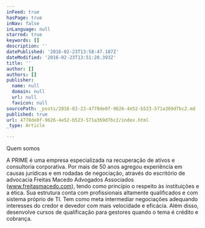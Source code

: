 ```yaml
---
inFeed: true
hasPage: true
inNav: false
inLanguage: null
starred: true
keywords: []
description: ''
datePublished: '2016-02-23T13:58:47.187Z'
dateModified: '2016-02-23T13:51:20.393Z'
title: ''
author: []
authors: []
publisher:
  name: null
  domain: null
  url: null
  favicon: null
sourcePath: _posts/2016-02-23-4778de0f-9626-4e52-b523-571a369d7bc2.md
published: true
url: 4778de0f-9626-4e52-b523-571a369d7bc2/index.html
_type: Article

---
```

Quem somos 

A PRIME é uma empresa especializada na recuperação de ativos e consultoria corporativa. Por mais de 50 anos agregou experiência em causas jurídicas e em rodadas de negociação, através do escritório de advocacia Freitas Macedo Advogados Associados (www.freitasmacedo.com), tendo como princípio o respeito às instituições e a ética. Sua estrutura conta com profissionais altamente qualificados e com sistema próprio de TI.
Tem como meta intermediar negociações adequando interesses do credor e devedor com mais velocidade e eficácia.
Além disso, desenvolve cursos de qualificação para gestores quando o tema é crédito e cobrança.